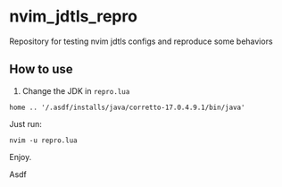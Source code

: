 # nvim_jdtls_repro
Repository for testing nvim jdtls configs and reproduce some behaviors


## How to use

1. Change the JDK in `repro.lua`

`home .. '/.asdf/installs/java/corretto-17.0.4.9.1/bin/java'`

Just run:

`nvim -u repro.lua`

Enjoy.

Asdf
